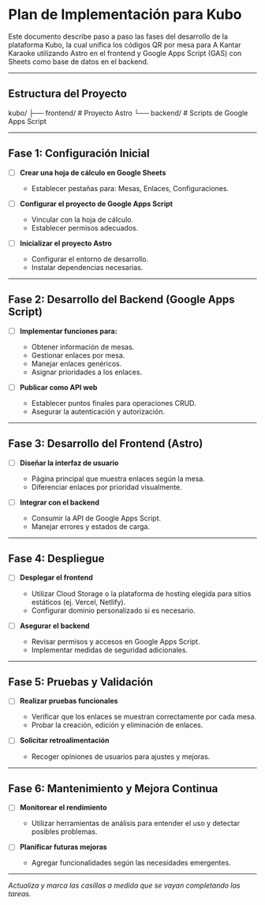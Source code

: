 # Plan de Implementación para Kubo

Este documento describe paso a paso las fases del desarrollo de la plataforma Kubo, la cual unifica los códigos QR por mesa para A Kantar Karaoke utilizando Astro en el frontend y Google Apps Script (GAS) con Sheets como base de datos en el backend.

---

## Estructura del Proyecto

  kubo/
  ├── frontend/           # Proyecto Astro
  └── backend/            # Scripts de Google Apps Script
  
---

## Fase 1: Configuración Inicial

- [ ] **Crear una hoja de cálculo en Google Sheets**  
  - Establecer pestañas para: Mesas, Enlaces, Configuraciones.
  
- [ ] **Configurar el proyecto de Google Apps Script**  
  - Vincular con la hoja de cálculo.
  - Establecer permisos adecuados.
  
- [ ] **Inicializar el proyecto Astro**  
  - Configurar el entorno de desarrollo.
  - Instalar dependencias necesarias.

---

## Fase 2: Desarrollo del Backend (Google Apps Script)

- [ ] **Implementar funciones para:**
  - Obtener información de mesas.
  - Gestionar enlaces por mesa.
  - Manejar enlaces genéricos.
  - Asignar prioridades a los enlaces.

- [ ] **Publicar como API web**  
  - Establecer puntos finales para operaciones CRUD.
  - Asegurar la autenticación y autorización.

---

## Fase 3: Desarrollo del Frontend (Astro)

- [ ] **Diseñar la interfaz de usuario**  
  - Página principal que muestra enlaces según la mesa.
  - Diferenciar enlaces por prioridad visualmente.

- [ ] **Integrar con el backend**  
  - Consumir la API de Google Apps Script.
  - Manejar errores y estados de carga.

---

## Fase 4: Despliegue

- [ ] **Desplegar el frontend**  
  - Utilizar Cloud Storage o la plataforma de hosting elegida para sitios estáticos (ej. Vercel, Netlify).
  - Configurar dominio personalizado si es necesario.

- [ ] **Asegurar el backend**  
  - Revisar permisos y accesos en Google Apps Script.
  - Implementar medidas de seguridad adicionales.

---

## Fase 5: Pruebas y Validación

- [ ] **Realizar pruebas funcionales**  
  - Verificar que los enlaces se muestran correctamente por cada mesa.
  - Probar la creación, edición y eliminación de enlaces.

- [ ] **Solicitar retroalimentación**  
  - Recoger opiniones de usuarios para ajustes y mejoras.

---

## Fase 6: Mantenimiento y Mejora Continua

- [ ] **Monitorear el rendimiento**  
  - Utilizar herramientas de análisis para entender el uso y detectar posibles problemas.

- [ ] **Planificar futuras mejoras**  
  - Agregar funcionalidades según las necesidades emergentes.

---

*Actualiza y marca las casillas a medida que se vayan completando las tareas.*

